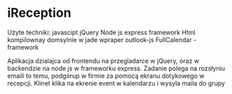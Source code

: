 # iReception
Użyte techniki:
javascipt jQuery
Node js express framework
Html kompilownay domsylnie w jade
wpraper outlook-js
FullCalendar - framework

Aplikacja dzialajca od frontendu na przegladarce w jQuery, oraz w backendzie na node js w frameworku express.
Zadanie polega na rozsłyniu emaili to temu, podgórup w firmie za pomocą ekranu dotykowego w recepcji.
Klinet klika na ekrenie event w kalendarzu i wysyla maila do grupy 
